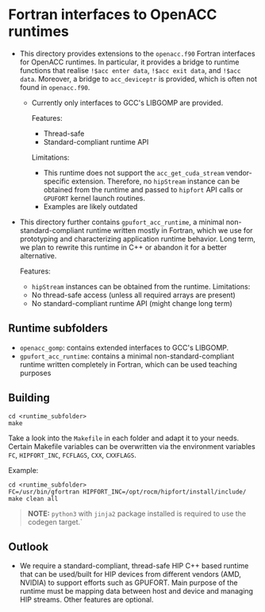 # Fortran interfaces to OpenACC runtimes

* This directory provides extensions to the `openacc.f90` Fortran
  interfaces for OpenACC runtimes.
  In particular, it provides a bridge to runtime functions that
  realise `!$acc enter data`, `!$acc exit data`, and `!$acc data`.
  Moreover, a bridge to `acc_deviceptr` is provided, which
  is often not found in `openacc.f90`.
 
  * Currently only interfaces to GCC's LIBGOMP are provided.

    Features:
    * Thread-safe
    * Standard-compliant runtime API

    Limitations:
    * This runtime does not support the `acc_get_cuda_stream` vendor-specific extension.
      Therefore, no `hipStream` instance can be obtained from the runtime and passed to 
      `hipfort` API calls or `GPUFORT` kernel launch routines.
    * Examples are likely outdated 

* This directory further contains `gpufort_acc_runtime`, a minimal non-standard-compliant runtime written 
  mostly in Fortran, which we use for prototyping and characterizing application runtime behavior. 
  Long term, we plan to rewrite this runtime in C++ or abandon it for a better alternative.
 
  Features:
  * `hipStream` instances can be obtained from the runtime.
  Limitations:
  * No thread-safe access (unless all required arrays are present)
  * No standard-compliant runtime API (might change long term) 

## Runtime subfolders

* `openacc_gomp`: contains extended interfaces to GCC's LIBGOMP.
* `gpufort_acc_runtime`: contains a minimal non-standard-compliant runtime written 
  completely in Fortran, which can be used teaching purposes

## Building

```
cd <runtime_subfolder>
make
```

Take a look into the `Makefile` in each folder and adapt it to your needs.
Certain Makefile variables can be overwritten via the environment variables  
`FC`, `HIPFORT_INC`, `FCFLAGS`, `CXX`, `CXXFLAGS`.

Example:

```
cd <runtime_subfolder>
FC=/usr/bin/gfortran HIPFORT_INC=/opt/rocm/hipfort/install/include/ make clean all
```

> **NOTE:** `python3` with `jinja2` package installed is required to use the codegen target.`

## Outlook

* We require a standard-compliant, thread-safe HIP C++ based runtime that can
  be used/built for HIP devices from different vendors (AMD, NVIDIA) to
  support efforts such as GPUFORT. Main purpose of the runtime must be
  mapping data between host and device and managing HIP streams.
  Other features are optional.